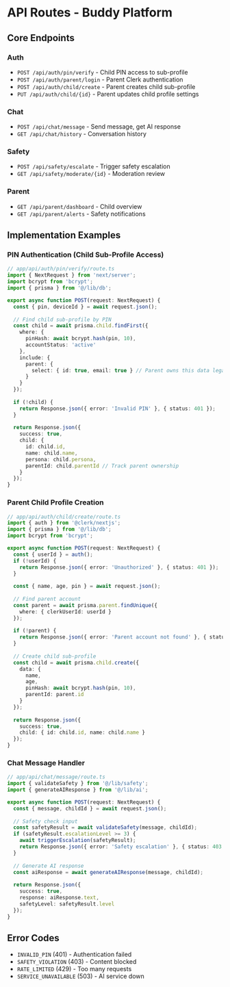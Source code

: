 # API Routes - Buddy Platform

## Core Endpoints

### Auth
- `POST /api/auth/pin/verify` - Child PIN access to sub-profile
- `POST /api/auth/parent/login` - Parent Clerk authentication
- `POST /api/auth/child/create` - Parent creates child sub-profile
- `PUT /api/auth/child/{id}` - Parent updates child profile settings

### Chat  
- `POST /api/chat/message` - Send message, get AI response
- `GET /api/chat/history` - Conversation history

### Safety
- `POST /api/safety/escalate` - Trigger safety escalation
- `GET /api/safety/moderate/{id}` - Moderation review

### Parent
- `GET /api/parent/dashboard` - Child overview
- `GET /api/parent/alerts` - Safety notifications

## Implementation Examples

### PIN Authentication (Child Sub-Profile Access)
```typescript
// app/api/auth/pin/verify/route.ts
import { NextRequest } from 'next/server';
import bcrypt from 'bcrypt';
import { prisma } from '@/lib/db';

export async function POST(request: NextRequest) {
  const { pin, deviceId } = await request.json();
  
  // Find child sub-profile by PIN
  const child = await prisma.child.findFirst({
    where: { 
      pinHash: await bcrypt.hash(pin, 10),
      accountStatus: 'active'
    },
    include: { 
      parent: {
        select: { id: true, email: true } // Parent owns this data legally
      }
    }
  });
  
  if (!child) {
    return Response.json({ error: 'Invalid PIN' }, { status: 401 });
  }
  
  return Response.json({
    success: true,
    child: { 
      id: child.id, 
      name: child.name, 
      persona: child.persona,
      parentId: child.parentId // Track parent ownership
    }
  });
}
```

### Parent Child Profile Creation
```typescript
// app/api/auth/child/create/route.ts
import { auth } from '@clerk/nextjs';
import { prisma } from '@/lib/db';
import bcrypt from 'bcrypt';

export async function POST(request: NextRequest) {
  const { userId } = auth();
  if (!userId) {
    return Response.json({ error: 'Unauthorized' }, { status: 401 });
  }
  
  const { name, age, pin } = await request.json();
  
  // Find parent account
  const parent = await prisma.parent.findUnique({
    where: { clerkUserId: userId }
  });
  
  if (!parent) {
    return Response.json({ error: 'Parent account not found' }, { status: 404 });
  }
  
  // Create child sub-profile
  const child = await prisma.child.create({
    data: {
      name,
      age,
      pinHash: await bcrypt.hash(pin, 10),
      parentId: parent.id
    }
  });
  
  return Response.json({
    success: true,
    child: { id: child.id, name: child.name }
  });
}
```

### Chat Message Handler
```typescript
// app/api/chat/message/route.ts
import { validateSafety } from '@/lib/safety';
import { generateAIResponse } from '@/lib/ai';

export async function POST(request: NextRequest) {
  const { message, childId } = await request.json();
  
  // Safety check input
  const safetyResult = await validateSafety(message, childId);
  if (safetyResult.escalationLevel >= 3) {
    await triggerEscalation(safetyResult);
    return Response.json({ error: 'Safety escalation' }, { status: 403 });
  }
  
  // Generate AI response
  const aiResponse = await generateAIResponse(message, childId);
  
  return Response.json({
    success: true,
    response: aiResponse.text,
    safetyLevel: safetyResult.level
  });
}
```

## Error Codes
- `INVALID_PIN` (401) - Authentication failed
- `SAFETY_VIOLATION` (403) - Content blocked
- `RATE_LIMITED` (429) - Too many requests  
- `SERVICE_UNAVAILABLE` (503) - AI service down